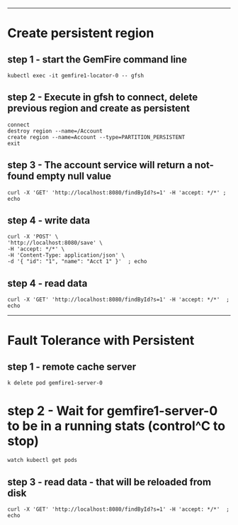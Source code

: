 ----------------------------------------------
# Create persistent region

## step 1 - start the GemFire command line

```shell
kubectl exec -it gemfire1-locator-0 -- gfsh
```


## step 2 - Execute in gfsh to connect, delete previous region and create as persistent

```shell
connect
destroy region --name=/Account
create region --name=Account --type=PARTITION_PERSISTENT
exit
```


## step 3 - The account service will return a not-found empty null value

```shell
curl -X 'GET' 'http://localhost:8080/findById?s=1' -H 'accept: */*' ; echo
```


## step 4 - write data 

```shell
curl -X 'POST' \
'http://localhost:8080/save' \
-H 'accept: */*' \
-H 'Content-Type: application/json' \
-d '{ "id": "1", "name": "Acct 1" }'  ; echo
```

## step 4 - read data

```shell
curl -X 'GET' 'http://localhost:8080/findById?s=1' -H 'accept: */*'  ; echo
```


----------------------------------------------
# Fault Tolerance with Persistent
## step 1 - remote cache server

```shell
k delete pod gemfire1-server-0
```

# step 2 - Wait for gemfire1-server-0 to be in a running stats (control^C to stop)

```shell
watch kubectl get pods
```



## step 3 - read data - that will be reloaded from disk

```shell
curl -X 'GET' 'http://localhost:8080/findById?s=1' -H 'accept: */*'  ; echo
```
